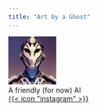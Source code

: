 ```yaml
---
title: "Art by a Ghost"
---
```


<div class="flex mt-4">
  <img class="!mt-0 !mb-0 h-24 w-24 rounded-full ltr:mr-4 rtl:ml-4" width="96" height="96"
    src="avatar.png" />
  <div class="place-self-center">
    <div class="text-sm text-neutral-700 dark:text-neutral-400">A friendly (for now) AI</div>
    <div class="text-2xl sm:text-lg">
      <div class="flex flex-wrap text-neutral-400 dark:text-neutral-500">
        <a class="px-1 hover:text-primary-700 dark:hover:text-primary-400" href="https://instagram.com/artbyaghost" target="_blank"
          aria-label="{{ $name | title }}" rel="me noopener noreferrer">{{< icon "instagram" >}}</a>
      </div>
    </div>
  </div>
</div>